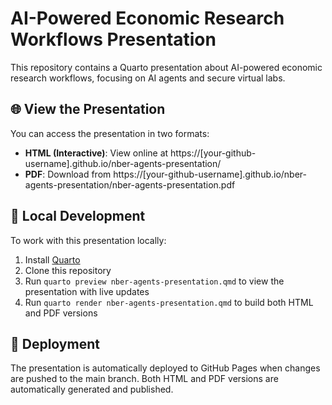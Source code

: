 # AI-Powered Economic Research Workflows Presentation

This repository contains a Quarto presentation about AI-powered economic research workflows, focusing on AI agents and secure virtual labs.

## 🌐 View the Presentation

You can access the presentation in two formats:

- **HTML (Interactive)**: View online at https://[your-github-username].github.io/nber-agents-presentation/
- **PDF**: Download from https://[your-github-username].github.io/nber-agents-presentation/nber-agents-presentation.pdf

## 📝 Local Development

To work with this presentation locally:

1. Install [Quarto](https://quarto.org/docs/get-started/)
2. Clone this repository
3. Run `quarto preview nber-agents-presentation.qmd` to view the presentation with live updates
4. Run `quarto render nber-agents-presentation.qmd` to build both HTML and PDF versions

## 🚀 Deployment

The presentation is automatically deployed to GitHub Pages when changes are pushed to the main branch. Both HTML and PDF versions are automatically generated and published.